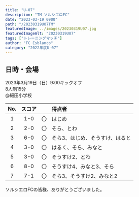 ```yaml
---
title: "U-07"
description: "TM ソルシエロFC"
date: "2023-03-19 0900"
path: "/20230319U07TM"
featuredImage: ../images/20230319U07.jpg
featuredImageAlt: "20230319U07"
tags: ["トレーニングマッチ"]
author: "FC Esblanco"
category: "2022年度U-07"
---
```


## 日時・会場

2023年3月19日（日）9:00キックオフ<br>
8人制15分<br>
@細田小学校

| No.| スコア |   | 得点者  |
|:--:|:------:|:-:|:--------|
| 1  | 1-0 | 〇 |はじめ|
| 2  | 2-0 | 〇 |そら、とわ|
| 3  | 6-0 | 〇 |そら3、はじめ、そうすけ、はると|
| 4  | 3-0 | 〇 |はるく、そら、みなと|
| 5  | 3-0 | 〇 |そうすけ2、とわ|
| 6  | 8-0 | 〇 |そうすけ4、みなと3、そら|
| 7  | 7-1 | 〇 |そら3、そうすけ2、みなと2|


ソルシエロFCの皆様、ありがとうございました。